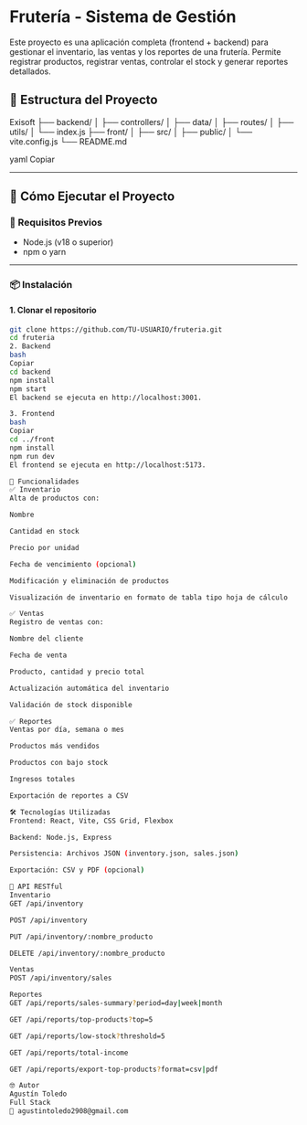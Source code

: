 # Frutería - Sistema de Gestión

Este proyecto es una aplicación completa (frontend + backend) para gestionar el inventario, las ventas y los reportes de una frutería. Permite registrar productos, registrar ventas, controlar el stock y generar reportes detallados.

## 📁 Estructura del Proyecto

Exisoft
├── backend/
│ ├── controllers/
│ ├── data/
│ ├── routes/
│ ├── utils/
│ └── index.js
├── front/
│ ├── src/
│ ├── public/
│ └── vite.config.js
└── README.md

yaml
Copiar

---

## 🚀 Cómo Ejecutar el Proyecto

### 🔧 Requisitos Previos

- Node.js (v18 o superior)
- npm o yarn

---

### 📦 Instalación

#### 1. Clonar el repositorio

```bash
git clone https://github.com/TU-USUARIO/fruteria.git
cd fruteria
2. Backend
bash
Copiar
cd backend
npm install
npm start
El backend se ejecuta en http://localhost:3001.

3. Frontend
bash
Copiar
cd ../front
npm install
npm run dev
El frontend se ejecuta en http://localhost:5173.

🧩 Funcionalidades
✅ Inventario
Alta de productos con:

Nombre

Cantidad en stock

Precio por unidad

Fecha de vencimiento (opcional)

Modificación y eliminación de productos

Visualización de inventario en formato de tabla tipo hoja de cálculo

✅ Ventas
Registro de ventas con:

Nombre del cliente

Fecha de venta

Producto, cantidad y precio total

Actualización automática del inventario

Validación de stock disponible

✅ Reportes
Ventas por día, semana o mes

Productos más vendidos

Productos con bajo stock

Ingresos totales

Exportación de reportes a CSV

🛠️ Tecnologías Utilizadas
Frontend: React, Vite, CSS Grid, Flexbox

Backend: Node.js, Express

Persistencia: Archivos JSON (inventory.json, sales.json)

Exportación: CSV y PDF (opcional)

📄 API RESTful
Inventario
GET /api/inventory

POST /api/inventory

PUT /api/inventory/:nombre_producto

DELETE /api/inventory/:nombre_producto

Ventas
POST /api/inventory/sales

Reportes
GET /api/reports/sales-summary?period=day|week|month

GET /api/reports/top-products?top=5

GET /api/reports/low-stock?threshold=5

GET /api/reports/total-income

GET /api/reports/export-top-products?format=csv|pdf

🤓 Autor
Agustín Toledo
Full Stack 
📧 agustintoledo2908@gmail.com
